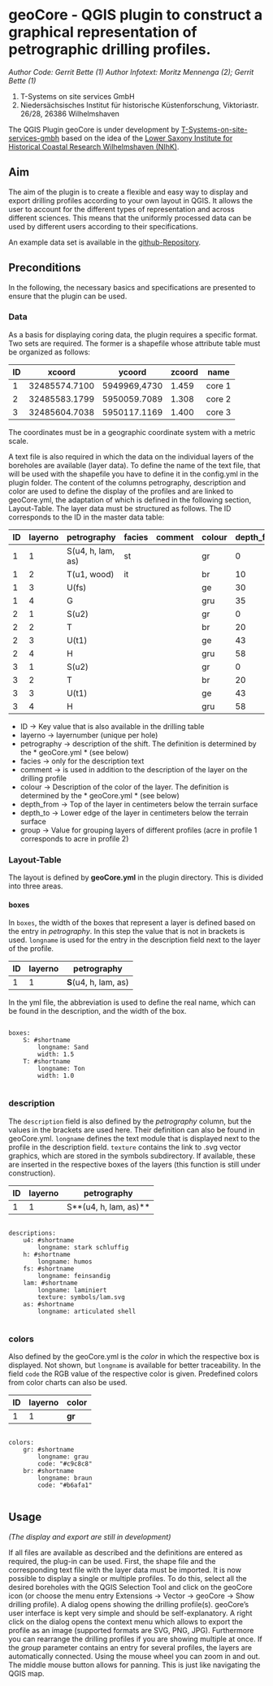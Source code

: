 # geoCore - QGIS plugin to construct a graphical representation of petrographic drilling profiles.

*Author Code: Gerrit Bette (1) Author Infotext: Moritz Mennenga (2); Gerrit Bette (1)*

1. T-Systems on site services GmbH
2. Niedersächsisches Institut für historische Küstenforschung, Viktoriastr. 26/28, 26386 Wilhelmshaven

The QGIS Plugin geoCore is under development by [T-Systems-on-site-services-gmbh](https://www.t-systems-onsite.de/) based on the idea of the [Lower Saxony Institute for Historical Coastal Research Wilhelmshaven (NIhK)](www.nihk.de).

## Aim

The aim of the plugin is to create a flexible and easy way to display and export drilling profiles according to your own layout in QGIS. It allows the user to account for the different types of representation and across different sciences. This means that the uniformly processed data can be used by different users according to their specifications.

An example data set is available in the [github-Repository](https://github.com/t-systems-on-site-services-gmbh/geoCore).


## Preconditions

In the following, the necessary basics and specifications are presented to ensure that the plugin can be used.

### Data

As a basis for displaying coring data, the plugin requires a specific format. Two sets are required. The former is a shapefile whose attribute table must be organized as follows:

ID |	xcoord |	ycoord |	zcoord |	name | 
| --- |-------------|-------------|-------------|-------------|
1 |	32485574.7100 |	5949969,4730 |	1.459 |	core 1
2 |	32485583.1799 |	5950059.7089 |	1.308 |	core 2
3 |	32485604.7038 |	5950117.1169 |	1.400 |	core 3


The coordinates must be in a geographic coordinate system with a metric scale.

A text file is also required in which the data on the individual layers of the boreholes are available (layer data). To define the name of the text file, that will be used with the shapefile you have to define it in the config.yml in the plugin folder. The content of the columns petrography, description and color are used to define the display of the profiles and are linked to geoCore.yml, the adaptation of which is defined in the following section, Layout-Table. The layer data must be structured as follows. The ID corresponds to the ID in the master data table:

ID |	layerno |	petrography |	facies |	comment |	colour |	depth_from |	depth_to |	group
| --- |-------------|-------------|-------------|-------------|-------------|-------------|-------------|-------------|
1 |	1 |	S(u4, h, lam, as) |	st ||		gr |	0 |	10 |	1
1 |	2 |	T(u1, wood) |	it ||		br |      	10 	| 30 |	2
1 |	3 |	U(fs) ||		|	ge |              	30 |	35 |	3
1 |	4 |	G 		|||	gru |	                  35 |	36.5 |	4
2 |	1 |	S(u2) |||			gr |              	0 |	20 |	1
2 |	2 |	T 		|||	br |	                  20 |	43 |	2
2 |	3 |	U(t1) |||			ge |              	43 |	58 |	3
2 |	4 |	H 		|||	gru |	                  58 |	90 |	4
3 |	1 |	S(u2) |||			gr |              	0 |	20 |	1
3 |	2 |	T 		|||	br |	                  20 |	43 |	2
3 |	3 |	U(t1) |||			ge |              	43 |	58 |	3
3 |	4 |	H 		|||	gru |	                  58 |	90 |	4



*    ID -> Key value that is also available in the drilling table
*    layerno -> layernumber (unique per hole)
*   petrography -> description of the shift. The definition is determined by the * geoCore.yml * (see below)
*    facies -> only for the description text
*    comment -> is used in addition to the description of the layer on the drilling profile
*    colour -> Description of the color of the layer. The definition is determined by the * geoCore.yml * (see below)
*    depth_from -> Top of the layer in centimeters below the terrain surface
*    depth_to -> Lower edge of the layer in centimeters below the terrain surface
*    group -> Value for grouping layers of different profiles (acre in profile 1 corresponds to acre in profile 2)


### Layout-Table

The layout is defined by **geoCore.yml** in the plugin directory. This is divided into three areas.

#### boxes
In  `boxes`, the width of the boxes that represent a layer is defined based on the entry in *petrography*. In this step the value that is not in brackets is used. `longname` is used for the entry in the description field next to the layer of the profile.


ID |	layerno |	petrography
| --- |-------------|-------------
1 |	1 |	**S**(u4, h, lam, as)

In the yml file, the abbreviation is used to define the real name, which can be found in the description, and the width of the box.


```{yaml}

boxes:
    S: #shortname
        longname: Sand
        width: 1.5
    T: #shortname
        longname: Ton
        width: 1.0
        
```

### description

The `description` field is also defined by the *petrography* column, but the values in the brackets are used here. Their definition can also be found in geoCore.yml. `longname` defines the text module that is displayed next to the profile in the description field. `texture` contains the link to .svg vector graphics, which are stored in the symbols subdirectory. If available, these are inserted in the respective boxes of the layers (this function is still under construction).

ID |	layerno |	petrography
| --- |-------------|-------------
1 |	1 |	S**(u4, h, lam, as)**

```{yaml}

descriptions:
    u4: #shortname
        longname: stark schluffig
    h: #shortname
        longname: humos
    fs: #shortname
        longname: feinsandig
    lam: #shortname
        longname: laminiert
        texture: symbols/lam.svg
    as: #shortname
        longname: articulated shell
        
```

### colors
Also defined by the geoCore.yml is the *color* in which the respective box is displayed. Not shown, but `longname` is available for better traceability. In the field `code` the RGB value of the respective color is given. Predefined colors from color charts can also be used.

ID |	layerno |	color
| --- |-------------|-------------
1 |	1 |	**gr**

```{yaml}

colors:
    gr: #shortname
        longname: grau
        code: "#c9c8c8"
    br: #shortname
        longname: braun
        code: "#b6afa1"
        
```

## Usage

*(The display and export are still in development)*

If all files are available as described and the definitions are entered as required, the plug-in can be used. First, the shape file and the corresponding text file with the layer data must be imported. It is now possible to display a single or multiple profiles. To do this, select all the desired boreholes with the QGIS Selection Tool and click on the geoCore icon (or choose the menu entry Extensions -> Vector -> geoCore -> Show drilling profile). A dialog opens showing the drilling profile(s). geoCore’s user interface is kept very simple and should be self-explanatory. A right click on the dialog opens the context menu which allows to export the profile as an image (supported formats are SVG, PNG, JPG). Furthermore you can rearrange the drilling profiles if you are showing multiple at once. If the *group* parameter contains an entry for several profiles, the layers are automatically connected. Using the mouse wheel you can zoom in and out. The middle mouse button allows for panning. This is just like navigating the QGIS map.